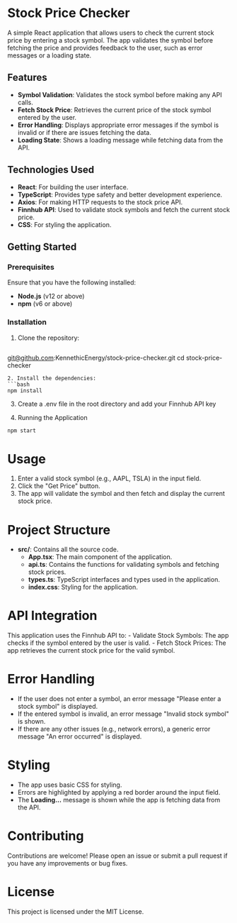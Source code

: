 # Stock Price Checker

A simple React application that allows users to check the current stock price by entering a stock symbol. The app validates the symbol before fetching the price and provides feedback to the user, such as error messages or a loading state.

## Features

- **Symbol Validation**: Validates the stock symbol before making any API calls.
- **Fetch Stock Price**: Retrieves the current price of the stock symbol entered by the user.
- **Error Handling**: Displays appropriate error messages if the symbol is invalid or if there are issues fetching the data.
- **Loading State**: Shows a loading message while fetching data from the API.

## Technologies Used

- **React**: For building the user interface.
- **TypeScript**: Provides type safety and better development experience.
- **Axios**: For making HTTP requests to the stock price API.
- **Finnhub API**: Used to validate stock symbols and fetch the current stock price.
- **CSS**: For styling the application.

## Getting Started

### Prerequisites

Ensure that you have the following installed:

- **Node.js** (v12 or above)
- **npm** (v6 or above)

### Installation

1. Clone the repository:

   ```bash
  git@github.com:KennethicEnergy/stock-price-checker.git
  cd stock-price-checker
  ```
2. Install the dependencies:
  ```bash
  npm install
  ```
3. Create a .env file in the root directory and add your Finnhub API key

4. Running the Application
  ```bash
  npm start
  ```
# Usage
  1. Enter a valid stock symbol (e.g., AAPL, TSLA) in the input field.
  2. Click the "Get Price" button.
  3. The app will validate the symbol and then fetch and display the current stock price.

# Project Structure
  - **src/**: Contains all the source code.
    - **App.tsx**: The main component of the application.
    - **api.ts**: Contains the functions for validating symbols and fetching stock prices.
    - **types.ts**: TypeScript interfaces and types used in the application.
    - **index.css**: Styling for the application.

# API Integration
  This application uses the Finnhub API to:
    - Validate Stock Symbols: The app checks if the symbol entered by the user is valid.
    - Fetch Stock Prices: The app retrieves the current stock price for the valid symbol.

# Error Handling
  - If the user does not enter a symbol, an error message "Please enter a stock symbol" is displayed.
  - If the entered symbol is invalid, an error message "Invalid stock symbol" is shown.
  - If there are any other issues (e.g., network errors), a generic error message "An error occurred" is displayed.

# Styling
  - The app uses basic CSS for styling.
  - Errors are highlighted by applying a red border around the input field.
  - The **Loading...** message is shown while the app is fetching data from the API.

# Contributing
  Contributions are welcome! Please open an issue or submit a pull request if you have any improvements or bug fixes.

# License
  This project is licensed under the MIT License. 

